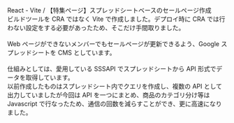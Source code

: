 React - Vite / 【特集ページ】スプレッドシートベースのセールページ作成<br/>
ビルドツールを CRA ではなく Vite で作成しました。デプロイ時に CRA では行わない設定をする必要があったため、そこだけ手間取りました。<br/>
<br/>
Web ページができないメンバーでもセールページが更新できるよう、Google スプレッドシートを CMS としています。<br/>
<br/>
仕組みとしては、愛用している SSSAPI でスプレッドシートから API 形式でデータを取得しています。<br/>
以前作成したものはスプレッドシート内でクエリを作成し、複数の API として出力していましたが今回は API を一つにまとめ、商品のカテゴリ分け等は Javascript で行なったため、通信の回数を減らすことができ、更に高速になりました。<br/>
